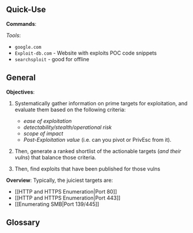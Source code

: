 
## Quick-Use

**Commands**:

*Tools*:
- `google.com`
- `Exploit-db.com` - Website with exploits POC code snippets
- `searchsploit` - good for offline

## General

**Objectives**:
1. Systematically gather information on prime targets for exploitation, and evaluate them based on the following criteria:
    - *ease of exploitation*
    - *detectability/stealth/operational risk*
    - *scope of impact*
    - *Post-Exploitation value* (i.e. can you pivot or PrivEsc from it).

2. Then, generate a ranked shortlist of the actionable targets (*and their vulns*) that balance those criteria.
3. Then, find exploits that have been published for those vulns



**Overview**: Typically, the juiciest targets are:
- [[HTTP and HTTPS Enumeration|Port 80]]
- [[HTTP and HTTPS Enumeration|Port 443]]
- [[Enumerating SMB|Port 139/445]]




## Glossary